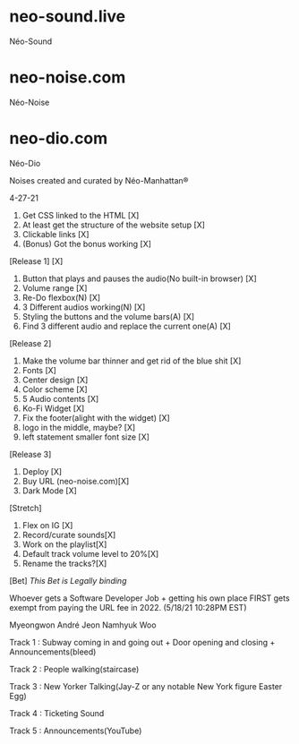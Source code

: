 # neo-sound.live
Néo-Sound
# neo-noise.com
Néo-Noise
# neo-dio.com
Néo-Dio

Noises created and curated by Néo-Manhattan®

4-27-21

1. Get CSS linked to the HTML [X]
2. At least get the structure of the website setup [X]
3. Clickable links [X]
4. (Bonus) Got the bonus working [X]


[Release 1] [X]
1. Button that plays and pauses the audio(No built-in browser) [X]
2. Volume range [X]
3. Re-Do flexbox(N) [X]
4. 3 Different audios working(N) [X]
5. Styling the buttons and the volume bars(A) [X]
6. Find 3 different audio and replace the current one(A) [X]

[Release 2]
1. Make the volume bar thinner and get rid of the blue shit [X]
2. Fonts [X]
3. Center design [X]
4. Color scheme [X]
5. 5 Audio contents [X]
6. Ko-Fi Widget [X]
7. Fix the footer(alight with the widget) [X]
8. logo in the middle, maybe? [X]
9. left statement smaller font size [X]

[Release 3]
1. Deploy [X]
2. Buy URL (neo-noise.com)[X]
5. Dark Mode [X]

[Stretch]
1. Flex on IG [X] 
2. Record/curate sounds[X]
3. Work on the playlist[X]
4. Default track volume level to 20%[X]
5. Rename the tracks?[X]

[Bet]
*This Bet is Legally binding*

Whoever gets a Software Developer Job + getting his own place FIRST gets exempt from paying the URL fee in 2022.
(5/18/21 10:28PM EST)

Myeongwon André Jeon
Namhyuk Woo


Track 1 : Subway coming in and going out + Door opening and closing + Announcements(bleed)

Track 2 : People walking(staircase)

Track 3 : New Yorker Talking(Jay-Z or any notable New York figure Easter Egg)

Track 4 : Ticketing Sound

Track 5 : Announcements(YouTube)
